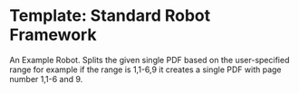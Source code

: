 # Template: Standard Robot Framework



An Example Robot. Splits the given single PDF based on the user-specified range 
for example if the range is 1,1-6,9 it creates a single PDF with page number 1,1-6 and 9. 
